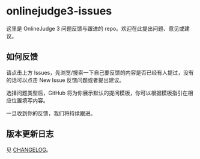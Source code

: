 # onlinejudge3-issues

这里是 OnlineJudge 3 问题反馈与跟进的 repo。欢迎在此提出问题、意见或建议。

## 如何反馈

请点击上方 Issues，先浏览/搜索一下自己要反馈的内容是否已经有人提过，没有的话可以点击 New Issue 反馈问题或者提出建议。

选择问题类型后，GitHub 将为你展示默认的提问模板，你可以根据模板指引在相应位置填写内容。

一旦收到你的反馈，我们将持续跟进。

## 版本更新日志

见 [CHANGELOG](CHANGELOG.md)。
